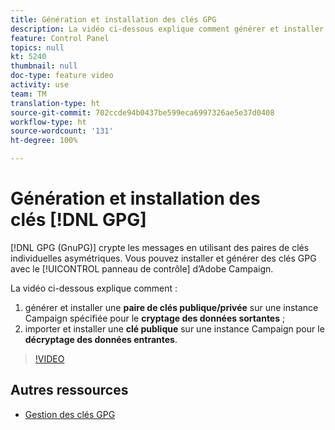 ```yaml
---
title: Génération et installation des clés GPG
description: La vidéo ci-dessous explique comment générer et installer une paire de clés publique/privée sur une instance Campaign spécifiée pour le cryptage des données sortantes. Elle montre également comment importer et installer une clé publique sur une instance Campaign pour le décryptage des données entrantes.
feature: Control Panel
topics: null
kt: 5240
thumbnail: null
doc-type: feature video
activity: use
team: TM
translation-type: ht
source-git-commit: 702ccde94b0437be599eca6997326ae5e37d0408
workflow-type: ht
source-wordcount: '131'
ht-degree: 100%

---
```



# Génération et installation des clés [!DNL GPG]

[!DNL GPG (GnuPG)] crypte les messages en utilisant des paires de clés individuelles asymétriques. Vous pouvez installer et générer des clés GPG avec le [!UICONTROL panneau de contrôle] d’Adobe Campaign.

La vidéo ci-dessous explique comment :

1. générer et installer une **paire de clés publique/privée** sur une instance Campaign spécifiée pour le **cryptage des données sortantes** ;
2. importer et installer une **clé publique** sur une instance Campaign pour le **décryptage des données entrantes**.

>[!VIDEO](https://video.tv.adobe.com/v/34201?quality=12&captions=fre_fr)

## Autres ressources

* [Gestion des clés GPG](https://docs.adobe.com/content/help/fr-FR/control-panel/using/instances-settings/gpg-keys-management.html)
